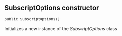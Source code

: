 ## SubscriptOptions constructor

```txt
public SubscriptOptions()
```

Initializes a new instance of the *SubscriptOptions* class
